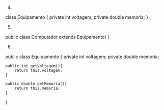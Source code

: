 4)
class Equipamento {
    private int voltagem;
    private double memoria;
}

5)
public class Computador extends Equipamento{
}

6)
public class Equipamento {
    private int voltagem;
    private double memoria;
    
    public int getVoltagem(){
        return this.voltagem;
    }
    
    public double getMemoria(){
        return this.memoria;
    }
}
